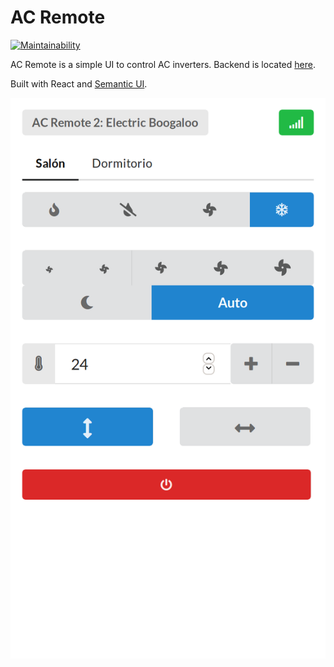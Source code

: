 # AC Remote
[![Maintainability](https://api.codeclimate.com/v1/badges/9424241147ea82986b7b/maintainability)](https://codeclimate.com/github/roobre/daikin-front/maintainability)

AC Remote is a simple UI to control AC inverters. Backend is located [here](https://github.com/Monimena/daikin-ir).

Built with React and [Semantic UI](https://react.semantic-ui.com/).

![Screenshot](https://raw.githubusercontent.com/roobre/daikin-front/master/meta/screenshot.png)
